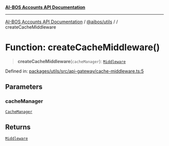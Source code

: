 [**AI-BOS Accounts API Documentation**](../../../README.md)

***

[AI-BOS Accounts API Documentation](../../../README.md) / [@aibos/utils](../README.md) / [](../README.md) / createCacheMiddleware

# Function: createCacheMiddleware()

> **createCacheMiddleware**(`cacheManager`): [`Middleware`](../interfaces/Middleware.md)

Defined in: [packages/utils/src/api-gateway/cache-middleware.ts:5](https://github.com/pohlai88/accounts/blob/48103fb36d28b2b9bfb33472b6de2f719773cde9/packages/utils/src/api-gateway/cache-middleware.ts#L5)

## Parameters

### cacheManager

[`CacheManager`](../classes/CacheManager.md)

## Returns

[`Middleware`](../interfaces/Middleware.md)
